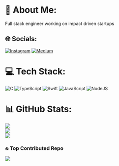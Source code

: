 # 💫 About Me:
Full stack engineer working on impact driven startups


## 🌐 Socials:
[![Instagram](https://img.shields.io/badge/Instagram-%23E4405F.svg?logo=Instagram&logoColor=white)](https://instagram.com/doodlesbydp) [![Medium](https://img.shields.io/badge/Medium-12100E?logo=medium&logoColor=white)](https://medium.com/@dpatel1) 

# 💻 Tech Stack:
![C](https://img.shields.io/badge/c-%2300599C.svg?style=for-the-badge&logo=c&logoColor=white) ![TypeScript](https://img.shields.io/badge/typescript-%23007ACC.svg?style=for-the-badge&logo=typescript&logoColor=white) ![Swift](https://img.shields.io/badge/swift-F54A2A?style=for-the-badge&logo=swift&logoColor=white) ![JavaScript](https://img.shields.io/badge/javascript-%23323330.svg?style=for-the-badge&logo=javascript&logoColor=%23F7DF1E) ![NodeJS](https://img.shields.io/badge/node.js-6DA55F?style=for-the-badge&logo=node.js&logoColor=white)
# 📊 GitHub Stats:
![](https://github-readme-stats.vercel.app/api?username=dharaspatel&theme=dark&hide_border=false&include_all_commits=false&count_private=false)<br/>
![](https://github-readme-streak-stats.herokuapp.com/?user=dharaspatel&theme=dark&hide_border=false)<br/>
![](https://github-readme-stats.vercel.app/api/top-langs/?username=dharaspatel&theme=dark&hide_border=false&include_all_commits=false&count_private=false&layout=compact)

### 🔝 Top Contributed Repo
![](https://github-contributor-stats.vercel.app/api?username=dharaspatel&limit=5&theme=dark&combine_all_yearly_contributions=true)

<!-- Proudly created with GPRM ( https://gprm.itsvg.in ) -->
